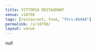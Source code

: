 ```yaml
---
title: VITTORIA RESTAURANT
venue: v18790
tags: [restaurant, food, "fhrs:66446"]
permalink: /v/18790/
layout: venue
---
```

null